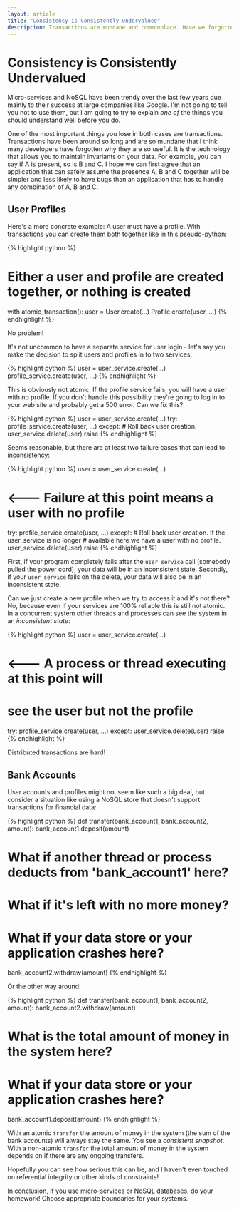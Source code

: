 ```yaml
---
layout: article
title: "Consistency is Consistently Undervalued"
description: Transactions are mundane and commonplace. Have we forgotten why they're useful?
---
```


# Consistency is Consistently Undervalued

Micro-services and NoSQL have been trendy over the last few years due
mainly to their success at large companies like Google. I'm not going
to tell you not to use them, but I am going to try to explain *one of*
the things you should understand well before you do.

One of the most important things you lose in both cases are
transactions. Transactions have been around so long and are so mundane
that I think many developers have forgotten why they are so useful. It
is the technology that allows you to maintain invariants on your
data. For example, you can say if A is present, so is B and C. I hope
we can first agree that an application that can safely assume the presence
A, B and C together will be simpler and less likely to have bugs than an
application that has to handle any combination of A, B and C.

## User Profiles

Here's a more concrete example: A user must have a profile. With
transactions you can create them both together like in this pseudo-python:

{% highlight python %}
# Either a user and profile are created together, or nothing is created
with atomic_transaction():
    user = User.create(...)
    Profile.create(user, ...)
{% endhighlight %}

No problem!

It's not uncommon to have a separate service for user login - let's
say you make the decision to split users and profiles in to two
services:

{% highlight python %}
user = user_service.create(...)
profile_service.create(user, ...)
{% endhighlight %}

This is obviously not atomic. If the profile service fails, you will
have a user with no profile. If you don't handle this possibility
they're going to log in to your web site and probably get a 500
error. Can we fix this?

{% highlight python %}
user = user_service.create(...)
try:
    profile_service.create(user, ...)
except:
    # Roll back user creation.
    user_service.delete(user)
    raise
{% endhighlight %}

Seems reasonable, but there are at least two failure cases that can
lead to inconsistency:

{% highlight python %}
user = user_service.create(...)

# <--- Failure at this point means a user with no profile

try:
    profile_service.create(user, ...)
except:
    # Roll back user creation. If the user_service is no longer
    # available here we have a user with no profile.
    user_service.delete(user)
    raise
{% endhighlight %}

First, if your program completely fails after
the `user_service` call (somebody pulled the power cord), your data
will be in an inconsistent state. Secondly, if your `user_service`
fails on the delete, your data will also be in an inconsistent state.

Can we just create a new profile when we try to access it and it's not
there? No, because even if your services are 100% reliable this is
still not atomic. In a concurrent system other threads and processes
can see the system in an *inconsistent state*:

{% highlight python %}
user = user_service.create(...)

# <--- A process or thread executing at this point will
#      see the user but not the profile

try:
    profile_service.create(user, ...)
except:
    user_service.delete(user)
    raise
{% endhighlight %}

Distributed transactions are hard!

## Bank Accounts

User accounts and profiles might not seem like such a big deal, but
consider a situation like using a NoSQL store that doesn't support
transactions for financial data:

{% highlight python %}
def transfer(bank_account1, bank_account2, amount):
   bank_account1.deposit(amount)
   # What if another thread or process deducts from 'bank_account1' here?
   # What if it's left with no more money?
   # What if your data store or your application crashes here?
   bank_account2.withdraw(amount)
{% endhighlight %}

Or the other way around:

{% highlight python %}
def transfer(bank_account1, bank_account2, amount):
   bank_account2.withdraw(amount)
   # What is the total amount of money in the system here?
   # What if your data store or your application crashes here?
   bank_account1.deposit(amount)
{% endhighlight %}

With an atomic `transfer` the amount of money in the system (the sum
of the bank accounts) will always stay the same. You see a *consistent
snapshot*. With a non-atomic `transfer` the total amount of money in
the system depends on if there are any ongoing transfers.

Hopefully you can see how serious this can be, and I haven't even
touched on referential integrity or other kinds of constraints!

In conclusion, if you use micro-services or NoSQL databases, do your
homework! Choose appropriate boundaries for your systems.
